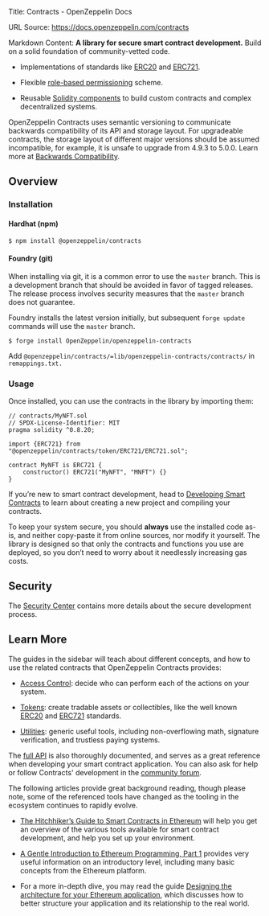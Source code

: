Title: Contracts - OpenZeppelin Docs

URL Source: https://docs.openzeppelin.com/contracts

Markdown Content:
**A library for secure smart contract development.** Build on a solid foundation of community-vetted code.

*   Implementations of standards like [ERC20](https://docs.openzeppelin.com/contracts/5.x/erc20) and [ERC721](https://docs.openzeppelin.com/contracts/5.x/erc721).

*   Flexible [role-based permissioning](https://docs.openzeppelin.com/contracts/5.x/access-control) scheme.

*   Reusable [Solidity components](https://docs.openzeppelin.com/contracts/5.x/utilities) to build custom contracts and complex decentralized systems.

OpenZeppelin Contracts uses semantic versioning to communicate backwards compatibility of its API and storage layout. For upgradeable contracts, the storage layout of different major versions should be assumed incompatible, for example, it is unsafe to upgrade from 4.9.3 to 5.0.0. Learn more at [Backwards Compatibility](https://docs.openzeppelin.com/contracts/5.x/backwards-compatibility).

[](https://docs.openzeppelin.com/contracts#overview)Overview
------------------------------------------------------------

### [](https://docs.openzeppelin.com/contracts#install)Installation

#### [](https://docs.openzeppelin.com/contracts#hardhat_npm)Hardhat (npm)

`$ npm install @openzeppelin/contracts`

#### [](https://docs.openzeppelin.com/contracts#foundry_git)Foundry (git)

When installing via git, it is a common error to use the `master` branch. This is a development branch that should be avoided in favor of tagged releases. The release process involves security measures that the `master` branch does not guarantee.

Foundry installs the latest version initially, but subsequent `forge update` commands will use the `master` branch.

`$ forge install OpenZeppelin/openzeppelin-contracts`

Add `@openzeppelin/contracts/=lib/openzeppelin-contracts/contracts/` in `remappings.txt.`

### [](https://docs.openzeppelin.com/contracts#usage)Usage

Once installed, you can use the contracts in the library by importing them:

```
// contracts/MyNFT.sol
// SPDX-License-Identifier: MIT
pragma solidity ^0.8.20;

import {ERC721} from "@openzeppelin/contracts/token/ERC721/ERC721.sol";

contract MyNFT is ERC721 {
    constructor() ERC721("MyNFT", "MNFT") {}
}
```

If you’re new to smart contract development, head to [Developing Smart Contracts](https://docs.openzeppelin.com/learn/developing-smart-contracts) to learn about creating a new project and compiling your contracts.

To keep your system secure, you should **always** use the installed code as-is, and neither copy-paste it from online sources, nor modify it yourself. The library is designed so that only the contracts and functions you use are deployed, so you don’t need to worry about it needlessly increasing gas costs.

[](https://docs.openzeppelin.com/contracts#security)Security
------------------------------------------------------------

The [Security Center](https://contracts.openzeppelin.com/security) contains more details about the secure development process.

[](https://docs.openzeppelin.com/contracts#next-steps)Learn More
----------------------------------------------------------------

The guides in the sidebar will teach about different concepts, and how to use the related contracts that OpenZeppelin Contracts provides:

*   [Access Control](https://docs.openzeppelin.com/contracts/5.x/access-control): decide who can perform each of the actions on your system.

*   [Tokens](https://docs.openzeppelin.com/contracts/5.x/tokens): create tradable assets or collectibles, like the well known [ERC20](https://docs.openzeppelin.com/contracts/5.x/erc20) and [ERC721](https://docs.openzeppelin.com/contracts/5.x/erc721) standards.

*   [Utilities](https://docs.openzeppelin.com/contracts/5.x/utilities): generic useful tools, including non-overflowing math, signature verification, and trustless paying systems.

The [full API](https://docs.openzeppelin.com/contracts/5.x/api/token/ERC20) is also thoroughly documented, and serves as a great reference when developing your smart contract application. You can also ask for help or follow Contracts' development in the [community forum](https://forum.openzeppelin.com/).

The following articles provide great background reading, though please note, some of the referenced tools have changed as the tooling in the ecosystem continues to rapidly evolve.

*   [The Hitchhiker’s Guide to Smart Contracts in Ethereum](https://blog.openzeppelin.com/the-hitchhikers-guide-to-smart-contracts-in-ethereum-848f08001f05) will help you get an overview of the various tools available for smart contract development, and help you set up your environment.

*   [A Gentle Introduction to Ethereum Programming, Part 1](https://blog.openzeppelin.com/a-gentle-introduction-to-ethereum-programming-part-1-783cc7796094) provides very useful information on an introductory level, including many basic concepts from the Ethereum platform.

*   For a more in-depth dive, you may read the guide [Designing the architecture for your Ethereum application](https://blog.openzeppelin.com/designing-the-architecture-for-your-ethereum-application-9cec086f8317), which discusses how to better structure your application and its relationship to the real world.
